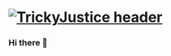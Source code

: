 # [![TrickyJustice header](https://raw.githubusercontent.com/TrickyJustice/TrickyJustice/main/icon/gh-bannner-light.png)](https://encrypted-tbn0.gstatic.com/images?q=tbn:ANd9GcThwKvJGaQ8XWZSUp8RwjotFJc_whzPsW8tZw&usqp=CAU)

### Hi there 👋

<!--
**TrickyJustice/TrickyJustice** is a ✨ _special_ ✨ repository because its `README.md` (this file) appears on your GitHub profile.

Here are some ideas to get you started:

- 🔭 I’m currently working on ...
- 🌱 I’m currently learning ...
- 👯 I’m looking to collaborate on ...
- 🤔 I’m looking for help with ...
- 💬 Ask me about ...
- 📫 How to reach me: ...
- 😄 Pronouns: ...
- ⚡ Fun fact: ...
-->
